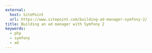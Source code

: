```yaml
---
external:
  host: SitePoint
  url: https://www.sitepoint.com/building-ad-manager-symfony-2/
title: Building an ad manager with Symfony 2
keywords:
  - php
  - symfony
  - ad
---
```

